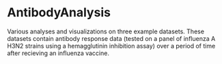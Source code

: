 # AntibodyAnalysis


Various analyses and visualizations on three example datasets. These datasets contain antibody response data (tested on a panel of influenza A H3N2 strains using a hemagglutinin inhibition assay) over a period of time after recieving an influenza vaccine.
